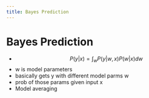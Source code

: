 ```yaml
---
title: Bayes Prediction
---
```


# Bayes Prediction
- $$P(y|x) = \int_{w}P(y|w,x)P(w|x)dw$$
- w is model parameters
- basically gets y with different model parms w
- prob of those params given input x
- Model averaging










